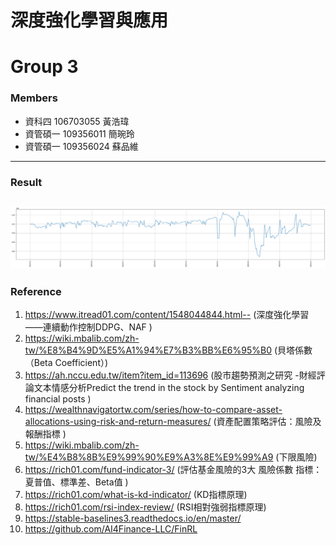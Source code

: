# 深度強化學習與應用 

# Group 3
### Members
- 資科四 106703055 黃浩瑋 
- 資管碩一 109356011 簡琬玲 
- 資管碩一 109356024 蘇品維 
---
### Result
![](https://github.com/bill10655/DRL_project/blob/main/Result/trend.png)
---
### Reference

1. https://www.itread01.com/content/1548044844.html--  (深度強化學習——連續動作控制DDPG、NAF )
2. https://wiki.mbalib.com/zh-tw/%E8%B4%9D%E5%A1%94%E7%B3%BB%E6%95%B0 (貝塔係數（Beta Coefficient）)
3. https://ah.nccu.edu.tw/item?item_id=113696 (股市趨勢預測之研究 -財經評論文本情感分析Predict the trend in the stock by Sentiment analyzing financial posts )
4. https://wealthnavigatortw.com/series/how-to-compare-asset-allocations-using-risk-and-return-measures/ (資產配置策略評估：風險及報酬指標 )
5. https://wiki.mbalib.com/zh-tw/%E4%B8%8B%E9%99%90%E9%A3%8E%E9%99%A9 (下限風險) 
6. https://rich01.com/fund-indicator-3/ (評估基金風險的3大 風險係數 指標：夏普值、標準差、Beta值 )
7. https://rich01.com/what-is-kd-indicator/ (KD指標原理)
8. https://rich01.com/rsi-index-review/ (RSI相對強弱指標原理) 
9. https://stable-baselines3.readthedocs.io/en/master/ 
10. https://github.com/AI4Finance-LLC/FinRL 
